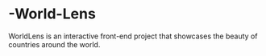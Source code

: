 # -World-Lens
WorldLens is an interactive front-end project that showcases the beauty of countries around the world.  
